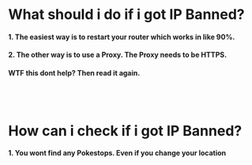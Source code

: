 <h1>What should i do if i got IP Banned?</h1>
<h4>1. The easiest way is to restart your router which works in like 90%.</h4>
<h4>2. The other way is to use a Proxy. The Proxy needs to be HTTPS.</h4>
<h4>WTF this dont help? Then read it again.</h4>
<br><br>
<h1>How can i check if i got IP Banned?</h1>
<h4>1. You wont find any Pokestops. Even if you change your location</h4>
